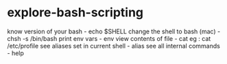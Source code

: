 # explore-bash-scripting
know version of your bash - echo $SHELL
change the shell to bash (mac) - chsh -s /bin/bash
print env vars - env
view contents of file - cat <filePath> eg : cat /etc/profile
see aliases set in current shell - alias
see all internal commands - help
